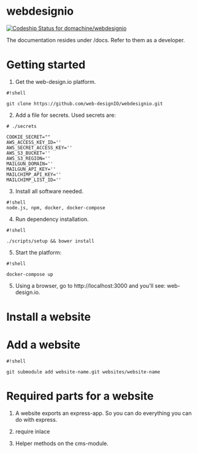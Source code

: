 # webdesignio

[ ![Codeship Status for  domachine/webdesignio](https://codeship.com/projects/b8e80bb0-98dd-0132-fd19-668aa6fdbfb3/status?branch=feature/s3-assets)](https://codeship.com/projects/63478)

The documentation resides under /docs.  Refer to them as a developer.

# Getting started #

1. Get the web-design.io platform.

```
#!shell

git clone https://github.com/web-designIO/webdesignio.git
```

2. Add a file for secrets. Used secrets are:

```
# ./secrets

COOKIE_SECRET=""
AWS_ACCESS_KEY_ID=''
AWS_SECRET_ACCESS_KEY=''
AWS_S3_BUCKET=''
AWS_S3_REGION=''
MAILGUN_DOMAIN=''
MAILGUN_API_KEY=''
MAILCHIMP_API_KEY=''
MAILCHIMP_LIST_ID=''
```

3. Install all software needed.

```
#!shell
node.js, npm, docker, docker-compose

```

4. Run dependency installation.

```
#!shell

./scripts/setup && bower install
```

5. Start the platform:

```
#!shell

docker-compose up
```

5. Using a browser, go to http://localhost:3000 and you'll see: web-design.io.


# Install a website #

# Add a website #
```
#!shell

git submodule add website-name.git websites/website-name
```

# Required parts for a website #

1. A website exports an express-app. So you can do everything you can do with express.

2. require inlace

3. Helper methods on the cms-module.

